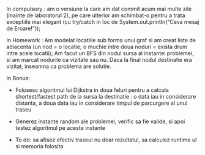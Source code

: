 In compulsory : am o versiune la care am dat commit acum mai multe zile (inainte de laboratorul 2), 
pe care ulterior am schimbat-o pentru a trata exceptiile mai elegant (cu try/catch in loc de System.out.println("Ceva mesaj de Eroare!"));

In Homework : Am modelat locatiile sub forma unui graf si am creat liste de adiacenta
(un nod = o locatie; o muchie intre doua noduri = exista drum intre acele locatii);
Am facut un BFS din nodul sursa al instantei problemei, si am marcat nodurile
ca vizitate sau nu. Daca la final nodul destinatie era vizitat, inseamna ca problema are solutie.

In Bonus:
- Folosesc algoritmul lui Dijkstra in doua feluri pentru a calcula
shortest/fastest path de la sursa la destinatie : o data iau in considerare distanta,
a doua data iau in considerare timpul de parcurgere al unui traseu

- Generez instante random ale problemei, verific sa fie valide, si apoi testez algoritmul pe aceste instante
- To do: sa afisez efectiv traseul nu doar rezultatul, sa calculez runtime ul si memoria folosita


